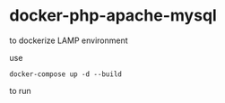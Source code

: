 # docker-php-apache-mysql
to dockerize LAMP environment


use

```docker-compose up -d --build```

to run